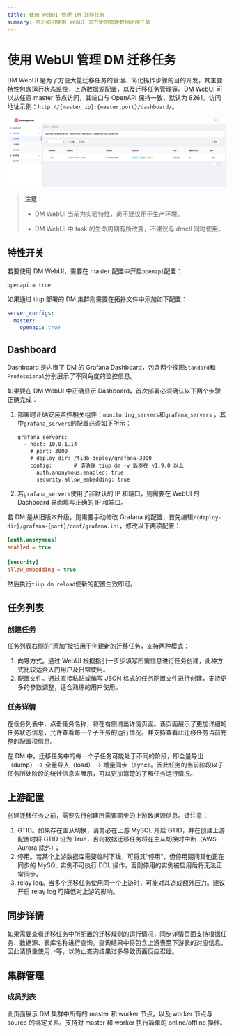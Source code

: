 ```yaml
---
title: 使用 WebUI 管理 DM 迁移任务
summary: 学习如何使用 WebUI 来方便的管理数据迁移任务
---
```


# 使用 WebUI 管理 DM 迁移任务

DM WebUI 是为了方便大量迁移任务的管理、简化操作步骤的目的开发，其主要特性包含运行状态监控，上游数据源配置，以及迁移任务管理等。DM WebUI 可以从任意 master 节点访问，其端口与 OpenAPI 保持一致，默认为 8261。访问地址示例：`http://{master_ip}:{master_port}/dashboard/`。

![webui](/media/dm/dm-webui-preview-cn.png)

> **注意：**
>
> - DM WebUI 当前为实验特性，尚不建议用于生产环境。
> 
> - DM WebUI 中 task 的生命周期有所改变，不建议与 dmctl 同时使用。

## 特性开关

若要使用 DM WebUI，需要在 master 配置中开启`openapi`配置：

```
openapi = true
```
如果通过 tiup 部署的 DM 集群则需要在拓扑文件中添加如下配置：

```yaml
server_configs:
  master:
    openapi: true
```

## Dashboard

Dashboard 是内嵌了 DM 的 Grafana Dashboard，包含两个视图`Standard`和`Professional`分别展示了不同角度的监控信息。

如果要在 DM WebUI 中正确显示 Dashboard，首次部署必须确认以下两个步骤正确完成：

1. 部署时正确安装监控相关组件：`monitoring_servers`和`grafana_servers` ，其中`grafana_servers`的配置必须如下所示：

    ```
    grafana_servers:
      - host: 10.0.1.14
        # port: 3000
        # deploy_dir: /tidb-deploy/grafana-3000
        config:       # 请确保 tiup dm -v 版本在 v1.9.0 以上
          auth.anonymous.enabled: true
          security.allow_embedding: true
    ```

2. 若`grafana_servers`使用了非默认的 IP 和端口，则需要在 WebUI 的 Dashboard 界面填写正确的 IP 和端口。

若 DM 是从旧版本升级，则需要手动修改 Grafana 的配置，首先编辑`/{deploy-dir}/grafana-{port}/conf/grafana.ini`，修改以下两项配置：

```ini
[auth.anonymous]
enabled = true

[security]
allow_embedding = true
```

然后执行`tiup dm reload`使新的配置生效即可。

## 任务列表

### 创建任务

任务列表右侧的”添加“按钮用于创建新的迁移任务，支持两种模式：

1. 向导方式。通过 WebUI 根据指引一步步填写所需信息进行任务创建，此种方式比较适合入门用户及日常使用。
2. 配置文件。通过直接粘贴或编写 JSON 格式的任务配置文件进行创建，支持更多的参数调整，适合熟练的用户使用。

### 任务详情

在任务列表中，点击任务名称，将在右侧滑出详情页面。该页面展示了更加详细的任务状态信息，允许查看每一个子任务的运行情况。并支持查看此迁移任务当前完整的配置项信息。

在 DM 中，迁移任务中的每一个子任务可能处于不同的阶段，即全量导出（dump） -> 全量导入（load） -> 增量同步（sync）。因此任务的当前阶段以子任务所处阶段的统计信息来展示，可以更加清楚的了解任务运行情况。

## 上游配置

创建迁移任务之前，需要先行创建所需要同步的上游数据源信息。请注意：

1. GTID。如果存在主从切换，请务必在上游 MySQL 开启 GTID，并在创建上游配置时将 GTID 设为 True，否则数据迁移任务将在主从切换时中断（AWS Aurora 除外）；
2. 停用。若某个上游数据库需要临时下线，可将其“停用”，但停用期间其他正在同步的 MySQL 实例不可执行 DDL 操作，否则停用的实例被启用后将无法正常同步。
3. relay log。当多个迁移任务使用同一个上游时，可能对其造成额外压力。建议开启 relay log 可降低对上游的影响。

## 同步详情

如果需要查看迁移任务中所配置的迁移规则的运行情况，同步详情页面支持根据任务、数据源、表库名称进行查询。查询结果中将包含上游表至下游表的对应信息，因此请慎重使用`.*`等，以防止查询结果过多导致页面反应迟缓。

## 集群管理

### 成员列表

此页面展示 DM 集群中所有的 master 和 worker 节点，以及 worker 节点与 source 的绑定关系。支持对 master 和 worker 执行简单的 online/offline 操作。
